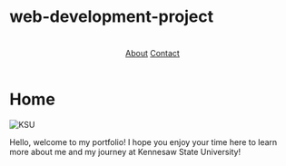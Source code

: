 # web-development-project
<!DOCTYPE html>
<link rel = "stylesheet" type="text/css" href = "style.css">
<html>
  <head>
    <title>My Portfolio</title>
  </head>
  <body>
    <header>
      <h1></h1>
      <nav>
        <a href="about.html">About</a>
        <a href="contact.html">Contact</a>
      </nav>
    </header>
    <main>
<div class="row">
  <div class="Home">
    <h1>Home</h1>
    <img src="https://www.appily.com/sites/default/files/styles/max_1200/public/images/hero/college/140164_hero.jpg?itok=ydJIm3BE" alt = "KSU">
    <p>Hello, welcome to my portfolio! I hope you enjoy your time here to learn more about me and my journey at Kennesaw State University!</p>
    </main>
  </body>
</html>
